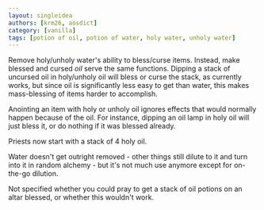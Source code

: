 ```yaml
---
layout: singleidea
authors: [krm26, aosdict]
category: [vanilla]
tags: [potion of oil, potion of water, holy water, unholy water]
---
```

Remove holy/unholy water's ability to bless/curse items. Instead, make blessed
and cursed _oil_ serve the same functions. Dipping a stack of uncursed oil in
holy/unholy oil will bless or curse the stack, as currently works, but since oil
is significantly less easy to get than water, this makes mass-blessing of items
harder to accomplish.

Anointing an item with holy or unholy oil ignores effects that would normally
happen because of the oil. For instance, dipping an oil lamp in holy oil will
just bless it, or do nothing if it was blessed already.

Priests now start with a stack of 4 holy oil.

Water doesn't get outright removed - other things still dilute to it and turn
into it in random alchemy - but it's not much use anymore except for on-the-go
dilution.

Not specified whether you could pray to get a stack of oil potions on an altar
blessed, or whether this wouldn't work.
